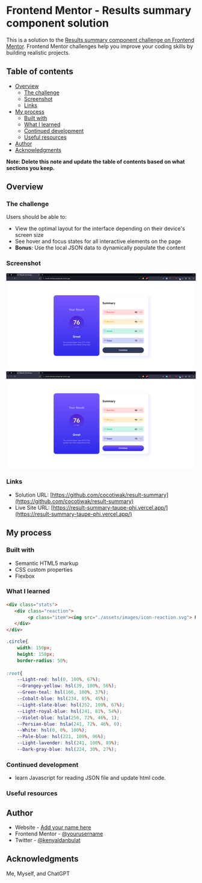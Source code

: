 # Frontend Mentor - Results summary component solution

This is a solution to the [Results summary component challenge on Frontend Mentor](https://www.frontendmentor.io/challenges/results-summary-component-CE_K6s0maV). Frontend Mentor challenges help you improve your coding skills by building realistic projects. 

## Table of contents

- [Overview](#overview)
  - [The challenge](#the-challenge)
  - [Screenshot](#screenshot)
  - [Links](#links)
- [My process](#my-process)
  - [Built with](#built-with)
  - [What I learned](#what-i-learned)
  - [Continued development](#continued-development)
  - [Useful resources](#useful-resources)
- [Author](#author)
- [Acknowledgments](#acknowledgments)

**Note: Delete this note and update the table of contents based on what sections you keep.**

## Overview

### The challenge

Users should be able to:

- View the optimal layout for the interface depending on their device's screen size
- See hover and focus states for all interactive elements on the page
- **Bonus**: Use the local JSON data to dynamically populate the content

### Screenshot

![](./Screenshot_no_active.png)
![](./Screenshot_active.png)


### Links

- Solution URL: [https://github.com/cocotiwak/result-summary](https://github.com/cocotiwak/result-summary)
- Live Site URL: [https://result-summary-taupe-phi.vercel.app/](https://result-summary-taupe-phi.vercel.app/)

## My process

### Built with

- Semantic HTML5 markup
- CSS custom properties
- Flexbox



### What I learned



```html
<div class="stats">
   <div class="reaction">
        <p class="item"><img src="./assets/images/icon-reaction.svg"> Reaction</p><p class="score">80 <span class="score-max">/ 100</span></p>
   </div>
</div>
```
```css
.circle{
    width: 150px;
    height: 150px;
    border-radius: 50%;

:root{
    --Light-red: hsl(0, 100%, 67%);
    --Orangey-yellow: hsl(39, 100%, 56%);
    --Green-teal: hsl(166, 100%, 37%);
    --Cobalt-blue: hsl(234, 85%, 45%);
    --Light-slate-blue: hsl(252, 100%, 67%);
    --Light-royal-blue: hsl(241, 81%, 54%);
    --Violet-blue: hsla(256, 72%, 46%, 1);
    --Persian-blue: hsla(241, 72%, 46%, 0);
    --White: hsl(0, 0%, 100%);
    --Pale-blue: hsl(221, 100%, 96%);
    --Light-lavender: hsl(241, 100%, 89%);
    --Dark-gray-blue: hsl(224, 30%, 27%);

```





### Continued development

- learn Javascript for reading JSON file and update html code.


### Useful resources


## Author

- Website - [Add your name here](https://www.your-site.com)
- Frontend Mentor - [@yourusername](https://www.frontendmentor.io/profile/yourusername)
- Twitter - [@kenyaldanbulat](https://twitter.com/kenyaldanbulat)



## Acknowledgments

Me, Myself, and ChatGPT
